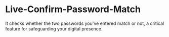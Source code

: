 # Live-Confirm-Password-Match
It checks whether the two passwords you've entered match or not, a critical feature for safeguarding your digital presence.
